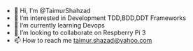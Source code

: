 - 👋 Hi, I’m @TaimurShahzad
- 👀 I’m interested in Development TDD,BDD,DDT Frameworks
- 🌱 I’m currently learning Devops
- 💞️ I’m looking to collaborate on Respberry Pi 3
- 📫 How to reach me taimur.shazad@yahoo.com

<!---
TaimurShahzad/TaimurShahzad is a ✨ special ✨ repository because its `README.md` (this file) appears on your GitHub profile.
You can click the Preview link to take a look at your changes.
--->
